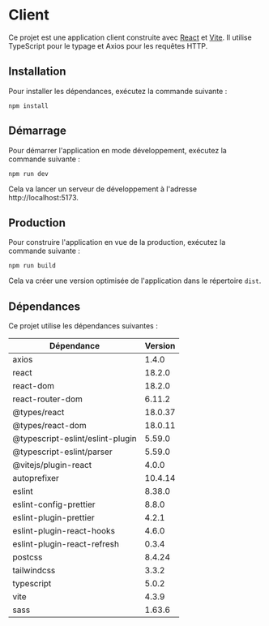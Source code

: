 # Client

Ce projet est une application client construite avec [React](https://reactjs.org/) et [Vite](https://vitejs.dev/). Il utilise TypeScript pour le typage et Axios pour les requêtes HTTP.

## Installation

Pour installer les dépendances, exécutez la commande suivante :

```
npm install
```

## Démarrage

Pour démarrer l'application en mode développement, exécutez la commande suivante :

```
npm run dev
```

Cela va lancer un serveur de développement à l'adresse http://localhost:5173.

## Production

Pour construire l'application en vue de la production, exécutez la commande suivante :

```
npm run build
```

Cela va créer une version optimisée de l'application dans le répertoire `dist`.

## Dépendances

Ce projet utilise les dépendances suivantes :

| Dépendance                       | Version |
| -------------------------------- | ------- |
| axios                            | 1.4.0   |
| react                            | 18.2.0  |
| react-dom                        | 18.2.0  |
| react-router-dom                 | 6.11.2  |
| @types/react                     | 18.0.37 |
| @types/react-dom                 | 18.0.11 |
| @typescript-eslint/eslint-plugin | 5.59.0  |
| @typescript-eslint/parser        | 5.59.0  |
| @vitejs/plugin-react             | 4.0.0   |
| autoprefixer                     | 10.4.14 |
| eslint                           | 8.38.0  |
| eslint-config-prettier           | 8.8.0   |
| eslint-plugin-prettier           | 4.2.1   |
| eslint-plugin-react-hooks        | 4.6.0   |
| eslint-plugin-react-refresh      | 0.3.4   |
| postcss                          | 8.4.24  |
| tailwindcss                      | 3.3.2   |
| typescript                       | 5.0.2   |
| vite                             | 4.3.9   |
| sass                             | 1.63.6  |
